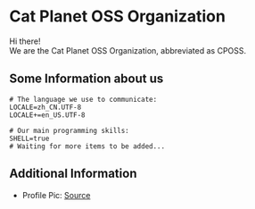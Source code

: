 # Cat Planet OSS Organization

Hi there!  
We are the Cat Planet OSS Organization, abbreviated as CPOSS.  

## Some Information about us

```
# The language we use to communicate:
LOCALE=zh_CN.UTF-8
LOCALE+=en_US.UTF-8

# Our main programming skills:
SHELL=true
# Waiting for more items to be added...
```

## Additional Information

- Profile Pic: [Source](https://www.pixiv.net/artworks/116440581)
